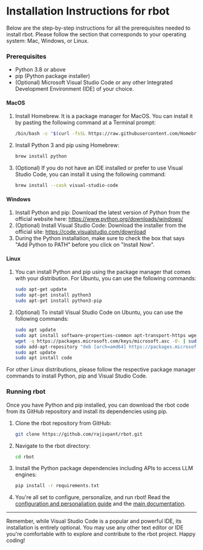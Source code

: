 Installation Instructions for rbot
==================================

Below are the step-by-step instructions for all the prerequisites needed to install rbot. Please follow the section that corresponds to your operating system: Mac, Windows, or Linux.

### Prerequisites

-   Python 3.8 or above
-   pip (Python package installer)
-   (Optional) Microsoft Visual Studio Code or any other Integrated Development Environment (IDE) of your choice.

#### MacOS

1.  Install Homebrew. It is a package manager for MacOS. You can install it by pasting the following command at a Terminal prompt:

    ```bash
    /bin/bash -c "$(curl -fsSL https://raw.githubusercontent.com/Homebrew/install/HEAD/install.sh)"
    ```
2.  Install Python 3 and pip using Homebrew:

    ```bash
    brew install python
    ```


3.  (Optional) If you do not have an IDE installed or prefer to use Visual Studio Code, you can install it using the following command:

    ```bash
    brew install --cask visual-studio-code
    ```

#### Windows

1.  Install Python and pip: Download the latest version of Python from the official website here: <https://www.python.org/downloads/windows/>
2.  (Optional) Install Visual Studio Code: Download the installer from the official site: <https://code.visualstudio.com/download>
3.  During the Python installation, make sure to check the box that says "Add Python to PATH" before you click on "Install Now".

#### Linux

1.  You can install Python and pip using the package manager that comes with your distribution. For Ubuntu, you can use the following commands:

    ```bash
    sudo apt-get update
    sudo apt-get install python3
    sudo apt-get install python3-pip
    ```

2.  (Optional) To install Visual Studio Code on Ubuntu, you can use the following commands:

    ```bash
    sudo apt update
    sudo apt install software-properties-common apt-transport-https wget
    wget -q https://packages.microsoft.com/keys/microsoft.asc -O- | sudo apt-key add -
    sudo add-apt-repository "deb [arch=amd64] https://packages.microsoft.com/repos/vscode stable main"
    sudo apt update
    sudo apt install code
    ```

For other Linux distributions, please follow the respective package manager commands to install Python, pip and Visual Studio Code.

### Running rbot

Once you have Python and pip installed, you can download the rbot code from its GitHub repository and install its dependencies using pip.

1.  Clone the rbot repository from GitHub:

    ```bash
    git clone https://github.com/rajivpant/rbot.git
    ```

2.  Navigate to the rbot directory:

    ```bash
    cd rbot
    ```

3.  Install the Python package dependencies including APIs to access LLM engines:

    ```bash
    pip install -r requirements.txt
    ```

4.  You're all set to configure, personalize, and run rbot!
    Read the [configuration and personaliation guide](CONFIGURE.MD) and the [main documentation](README.md).

* * * * *

Remember, while Visual Studio Code is a popular and powerful IDE, its installation is entirely optional. You may use any other text editor or IDE you're comfortable with to explore and contribute to the rbot project. Happy coding!

